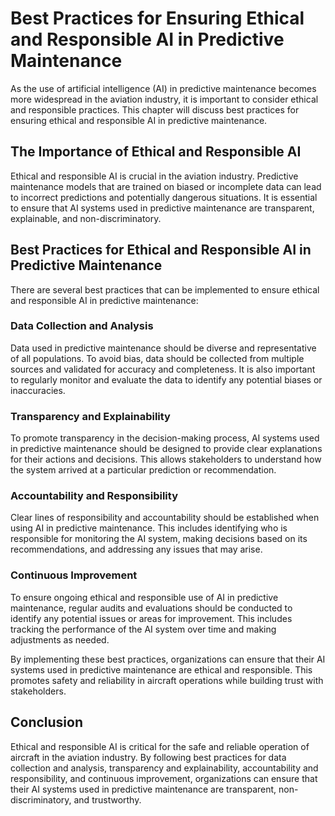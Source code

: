 Best Practices for Ensuring Ethical and Responsible AI in Predictive Maintenance
====================================================================================================================

As the use of artificial intelligence (AI) in predictive maintenance becomes more widespread in the aviation industry, it is important to consider ethical and responsible practices. This chapter will discuss best practices for ensuring ethical and responsible AI in predictive maintenance.

The Importance of Ethical and Responsible AI
--------------------------------------------

Ethical and responsible AI is crucial in the aviation industry. Predictive maintenance models that are trained on biased or incomplete data can lead to incorrect predictions and potentially dangerous situations. It is essential to ensure that AI systems used in predictive maintenance are transparent, explainable, and non-discriminatory.

Best Practices for Ethical and Responsible AI in Predictive Maintenance
-----------------------------------------------------------------------

There are several best practices that can be implemented to ensure ethical and responsible AI in predictive maintenance:

### Data Collection and Analysis

Data used in predictive maintenance should be diverse and representative of all populations. To avoid bias, data should be collected from multiple sources and validated for accuracy and completeness. It is also important to regularly monitor and evaluate the data to identify any potential biases or inaccuracies.

### Transparency and Explainability

To promote transparency in the decision-making process, AI systems used in predictive maintenance should be designed to provide clear explanations for their actions and decisions. This allows stakeholders to understand how the system arrived at a particular prediction or recommendation.

### Accountability and Responsibility

Clear lines of responsibility and accountability should be established when using AI in predictive maintenance. This includes identifying who is responsible for monitoring the AI system, making decisions based on its recommendations, and addressing any issues that may arise.

### Continuous Improvement

To ensure ongoing ethical and responsible use of AI in predictive maintenance, regular audits and evaluations should be conducted to identify any potential issues or areas for improvement. This includes tracking the performance of the AI system over time and making adjustments as needed.

By implementing these best practices, organizations can ensure that their AI systems used in predictive maintenance are ethical and responsible. This promotes safety and reliability in aircraft operations while building trust with stakeholders.

Conclusion
----------

Ethical and responsible AI is critical for the safe and reliable operation of aircraft in the aviation industry. By following best practices for data collection and analysis, transparency and explainability, accountability and responsibility, and continuous improvement, organizations can ensure that their AI systems used in predictive maintenance are transparent, non-discriminatory, and trustworthy.
